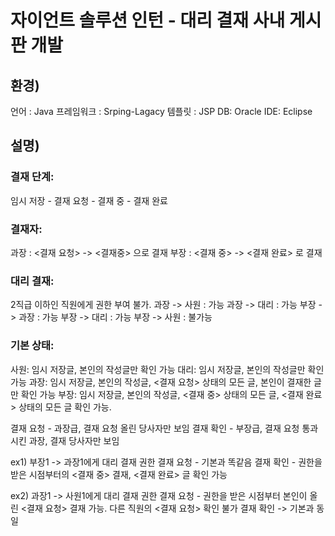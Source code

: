 자이언트 솔루션 인턴 - 대리 결재 사내 게시판 개발
==========================

환경)
------
언어 : Java
프레임워크 : Srping-Lagacy
템플릿 : JSP
DB: Oracle
IDE: Eclipse

설명)
-------
### 결재 단계:
임시 저장 - 결재 요청 - 결재 중 - 결재 완료

### 결재자:
과장 : <결재 요청> -> <결재중> 으로 결재
부장 : <결재 중> -> <결재 완료> 로 결재

### 대리 결재:
2직급 이하인 직원에게 권한 부여 불가.
과장 -> 사원 : 가능
과장 -> 대리 : 가능
부장 -> 과장 : 가능
부장 -> 대리 : 가능
부장 -> 사원 : 불가능


### 기본 상태:
사원: 임시 저장글, 본인의 작성글만 확인 가능
대리: 임시 저장글, 본인의 작성글만 확인 가능
과장: 임시 저장글, 본인의 작성글, <결재 요청> 상태의 모든 글, 본인이 결재한 글만 확인 가능
부장: 임시 저장글, 본인의 작성글, <결재 중> 상태의 모든 글, <결재 완료> 상태의 모든 글 확인 가능.

결재 요청 - 과장급, 결재 요청 올린 당사자만 보임
결재 확인 - 부장급, 결재 요청 통과시킨 과장, 결재 당사자만 보임

ex1) 부장1 -> 과장1에게 대리 결재 권한
결재 요청 - 기본과 똑같음
결재 확인 - 권한을 받은 시점부터의 <결재 중> 결재, <결재 완료> 글 확인 가능

ex2) 과장1 -> 사원1에게 대리 결재 권한
결재 요청 - 권한을 받은 시점부터 본인이 올린 <결재 요청> 결재 가능. 다른 직원의 <결재 요청> 확인 불가
결재 확인 -> 기본과 동일
